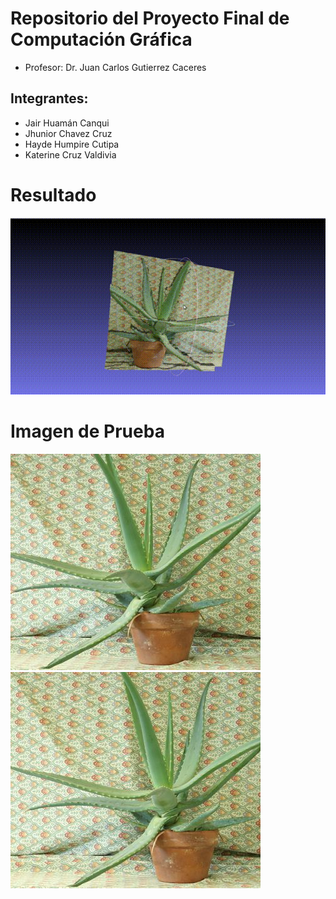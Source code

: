 # Repositorio del Proyecto Final de Computación Gráfica
 
- Profesor: 
Dr. Juan Carlos Gutierrez Caceres

## Integrantes:
- Jair Huamán Canqui
- Jhunior Chavez Cruz
- Hayde Humpire Cutipa
- Katerine Cruz Valdivia

# Resultado
![](Resultados/plantita.gif) 

# Imagen de Prueba
![bd_disponibles](Pruebas/bR5_opt.jpg)
![bd_disponibles](Pruebas/bL5_opt.jpg)


